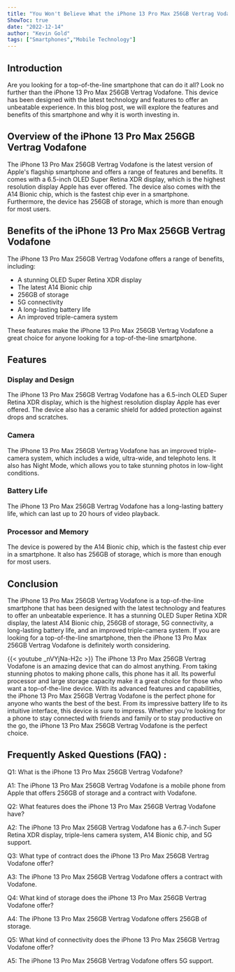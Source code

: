 ```yaml
---
title: "You Won't Believe What the iPhone 13 Pro Max 256GB Vertrag Vodafone Can Do!"
ShowToc: true 
date: "2022-12-14"
author: "Kevin Gold" 
tags: ["Smartphones","Mobile Technology"]
---
```

## Introduction

Are you looking for a top-of-the-line smartphone that can do it all? Look no further than the iPhone 13 Pro Max 256GB Vertrag Vodafone. This device has been designed with the latest technology and features to offer an unbeatable experience. In this blog post, we will explore the features and benefits of this smartphone and why it is worth investing in.

## Overview of the iPhone 13 Pro Max 256GB Vertrag Vodafone

The iPhone 13 Pro Max 256GB Vertrag Vodafone is the latest version of Apple's flagship smartphone and offers a range of features and benefits. It comes with a 6.5-inch OLED Super Retina XDR display, which is the highest resolution display Apple has ever offered. The device also comes with the A14 Bionic chip, which is the fastest chip ever in a smartphone. Furthermore, the device has 256GB of storage, which is more than enough for most users.

## Benefits of the iPhone 13 Pro Max 256GB Vertrag Vodafone

The iPhone 13 Pro Max 256GB Vertrag Vodafone offers a range of benefits, including:

- A stunning OLED Super Retina XDR display
- The latest A14 Bionic chip
- 256GB of storage
- 5G connectivity
- A long-lasting battery life
- An improved triple-camera system

These features make the iPhone 13 Pro Max 256GB Vertrag Vodafone a great choice for anyone looking for a top-of-the-line smartphone.

## Features

### Display and Design

The iPhone 13 Pro Max 256GB Vertrag Vodafone has a 6.5-inch OLED Super Retina XDR display, which is the highest resolution display Apple has ever offered. The device also has a ceramic shield for added protection against drops and scratches.

### Camera

The iPhone 13 Pro Max 256GB Vertrag Vodafone has an improved triple-camera system, which includes a wide, ultra-wide, and telephoto lens. It also has Night Mode, which allows you to take stunning photos in low-light conditions.

### Battery Life

The iPhone 13 Pro Max 256GB Vertrag Vodafone has a long-lasting battery life, which can last up to 20 hours of video playback.

### Processor and Memory

The device is powered by the A14 Bionic chip, which is the fastest chip ever in a smartphone. It also has 256GB of storage, which is more than enough for most users.

## Conclusion

The iPhone 13 Pro Max 256GB Vertrag Vodafone is a top-of-the-line smartphone that has been designed with the latest technology and features to offer an unbeatable experience. It has a stunning OLED Super Retina XDR display, the latest A14 Bionic chip, 256GB of storage, 5G connectivity, a long-lasting battery life, and an improved triple-camera system. If you are looking for a top-of-the-line smartphone, then the iPhone 13 Pro Max 256GB Vertrag Vodafone is definitely worth considering.

{{< youtube _nVYjNa-H2c >}} 
The iPhone 13 Pro Max 256GB Vertrag Vodafone is an amazing device that can do almost anything. From taking stunning photos to making phone calls, this phone has it all. Its powerful processor and large storage capacity make it a great choice for those who want a top-of-the-line device. With its advanced features and capabilities, the iPhone 13 Pro Max 256GB Vertrag Vodafone is the perfect phone for anyone who wants the best of the best. From its impressive battery life to its intuitive interface, this device is sure to impress. Whether you're looking for a phone to stay connected with friends and family or to stay productive on the go, the iPhone 13 Pro Max 256GB Vertrag Vodafone is the perfect choice.

## Frequently Asked Questions (FAQ) :
Q1: What is the iPhone 13 Pro Max 256GB Vertrag Vodafone?

A1: The iPhone 13 Pro Max 256GB Vertrag Vodafone is a mobile phone from Apple that offers 256GB of storage and a contract with Vodafone.

Q2: What features does the iPhone 13 Pro Max 256GB Vertrag Vodafone have?

A2: The iPhone 13 Pro Max 256GB Vertrag Vodafone has a 6.7-inch Super Retina XDR display, triple-lens camera system, A14 Bionic chip, and 5G support.

Q3: What type of contract does the iPhone 13 Pro Max 256GB Vertrag Vodafone offer?

A3: The iPhone 13 Pro Max 256GB Vertrag Vodafone offers a contract with Vodafone.

Q4: What kind of storage does the iPhone 13 Pro Max 256GB Vertrag Vodafone offer?

A4: The iPhone 13 Pro Max 256GB Vertrag Vodafone offers 256GB of storage.

Q5: What kind of connectivity does the iPhone 13 Pro Max 256GB Vertrag Vodafone offer?

A5: The iPhone 13 Pro Max 256GB Vertrag Vodafone offers 5G support.


